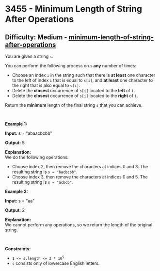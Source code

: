 <h1>3455 - Minimum Length of String After Operations</h1><h2>Difficulty: Medium - <a href="https://leetcode.com/problems/minimum-length-of-string-after-operations/">minimum-length-of-string-after-operations</a></h2><p>You are given a string <code>s</code>.</p>

<p>You can perform the following process on <code>s</code> <strong>any</strong> number of times:</p>

<ul>
	<li>Choose an index <code>i</code> in the string such that there is <strong>at least</strong> one character to the left of index <code>i</code> that is equal to <code>s[i]</code>, and <strong>at least</strong> one character to the right that is also equal to <code>s[i]</code>.</li>
	<li>Delete the <strong>closest</strong> occurrence of <code>s[i]</code> located to the <strong>left</strong> of <code>i</code>.</li>
	<li>Delete the <strong>closest</strong> occurrence of <code>s[i]</code> located to the <strong>right</strong> of <code>i</code>.</li>
</ul>

<p>Return the <strong>minimum</strong> length of the final string <code>s</code> that you can achieve.</p>

<p>&nbsp;</p>
<p><strong class="example">Example 1:</strong></p>

<div class="example-block">
<p><strong>Input:</strong> <span class="example-io">s = &quot;abaacbcbb&quot;</span></p>

<p><strong>Output:</strong> <span class="example-io">5</span></p>

<p><strong>Explanation:</strong><br />
We do the following operations:</p>

<ul>
	<li>Choose index 2, then remove the characters at indices 0 and 3. The resulting string is <code>s = &quot;bacbcbb&quot;</code>.</li>
	<li>Choose index 3, then remove the characters at indices 0 and 5. The resulting string is <code>s = &quot;acbcb&quot;</code>.</li>
</ul>
</div>

<p><strong class="example">Example 2:</strong></p>

<div class="example-block">
<p><strong>Input:</strong> <span class="example-io">s = &quot;aa&quot;</span></p>

<p><strong>Output:</strong> <span class="example-io">2</span></p>

<p><strong>Explanation:</strong><br />
We cannot perform any operations, so we return the length of the original string.</p>
</div>

<p>&nbsp;</p>
<p><strong>Constraints:</strong></p>

<ul>
	<li><code>1 &lt;= s.length &lt;= 2 * 10<sup>5</sup></code></li>
	<li><code>s</code> consists only of lowercase English letters.</li>
</ul>
